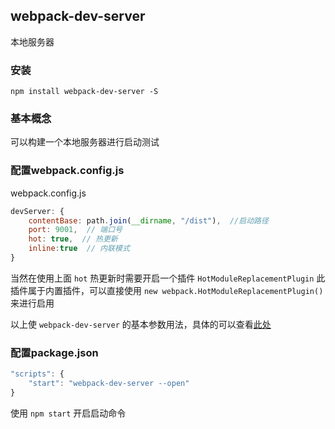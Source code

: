 ## webpack-dev-server

本地服务器

### 安装

```shell
npm install webpack-dev-server -S
```

### 基本概念

可以构建一个本地服务器进行启动测试

### 配置webpack.config.js

webpack.config.js

```js
devServer: {
    contentBase: path.join(__dirname, "/dist"),  //启动路径
    port: 9001,  // 端口号
    hot: true,  // 热更新
    inline:true  // 内联模式
}
```

当然在使用上面 `hot` 热更新时需要开启一个插件 `HotModuleReplacementPlugin` 此插件属于内置插件，可以直接使用 `new webpack.HotModuleReplacementPlugin()` 来进行启用

以上使 `webpack-dev-server` 的基本参数用法，具体的可以查看[此处](https://www.webpackjs.com/configuration/dev-server/)

### 配置package.json

```js
"scripts": {
    "start": "webpack-dev-server --open"
}
```

使用 `npm start` 开启启动命令